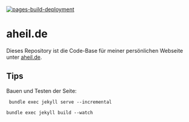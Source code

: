 [![pages-build-deployment](https://github.com/aheil/aheil.github.io/actions/workflows/pages/pages-build-deployment/badge.svg)](https://github.com/aheil/aheil.github.io/actions/workflows/pages/pages-build-deployment)

# aheil.de

Dieses Repository ist die Code-Base für meiner persönlichen Webseite unter [aheil.de](https://aheil.de).

## Tips

Bauen und Testen der Seite:

``` bundle exec jekyll serve --incremental```

``` bundle exec jekyll build --watch ```
